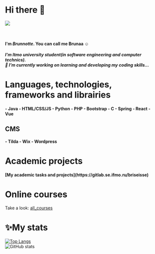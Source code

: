 ## <h1>Hi there 👋</h1>
<p>
  <img src = "https://user-images.githubusercontent.com/82088279/177901847-89d24bcf-564f-45b6-a77f-09d92f624a1f.gif" align = "center">
</p><br/>
<h4>I'm <strong><i>Brunnotte</i></strong>. You can call me <strong>Brunaa</strong> ☺️</h4>
<h5><p>I'm Itmo university student(in software engineering and computer technics).<br/>
🔭 I’m currently working on learning and developing my coding skills...</p></h5>

## <h1>Languages, technologies, frameworks and librairies</h1>
<h4>
- Java
- HTML/CSS/JS
- Python
- PHP
- Bootstrap
- C
- Spring
- React
- Vue
</h4>

## CMS
<h4>
- Tilda
- Wix
- Wordpress
</h4>

## <h1>Academic projects</h1>
<h4>[My academic tasks and projects](https://gitlab.se.ifmo.ru/briseisse)</h4>

## <h1>Online courses</h1>
Take a look:
[all_courses](https://docs.google.com/document/d/1mfTHjF9DO8iUCJ9De_ZgRl9xXHZuKEUh03KM3ziEnFM/edit?usp=sharing)

## <h1>✨My stats</h1>
[![Top Langs](https://github-readme-stats.vercel.app/api/top-langs/?username=sabahoth01)](https://github.com/sabahoth01/github-readme-stats)<br/>
![GitHub stats](https://github-readme-stats.vercel.app/api?username=sabahoth01&show_icons=true&theme=radical)

<!--
**sabahoth01/sabahoth01** is a ✨ _special_ ✨ repository because its `README.md` (this file) appears on your GitHub profile.

Here are some ideas to get you started:

- 🔭 I’m currently working on ...
- 🌱 I’m currently learning ...
- 👯 I’m looking to collaborate on ...
- 🤔 I’m looking for help with ...
- 💬 Ask me about ...
- 📫 How to reach me: ...
- 😄 Pronouns: ...
- ⚡ Fun fact: ...
-->
